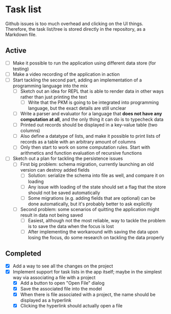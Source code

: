 # Task list

Github issues is too much overhead and clicking on the UI things. Therefore, the task list/tree is stored directly in the repository, as a Markdown file.

## Active

* [ ] Make it possible to run the application using different data store (for testing)
* [ ] Make a video recording of the application in action
* [ ] Start tackling the second part, adding an implementation of a programming language into the mix
  * [ ] Sketch out an idea for REPL that is able to render data in other ways rather than just printing the text
    * [ ] Write that the PKM is going to be integrated into programming language, but the exact details are still unclear
  * [ ] Write a parser and evaluator for a language that **does not have any computation at all**, and the only thing it can do is to typecheck data
  * [ ] Printed out records should be displayed in a key-value table (two columns)
  * [ ] Also define a datatype of lists, and make it possible to print lists of records as a table with an arbitrary amount of columns
  * [ ] Only then start to work on some computation rules. Start with arithmetics and function evaluation of recursive functions
* [ ] Sketch out a plan for tackling the persistence issues
  * [ ] First big problem: schema migration, currently launching an old version can destroy added fields
    * [ ] Solution: serialize the schema into file as well, and compare it on loading
    * [ ] Any issue with loading of the state should set a flag that the store should not be saved automatically
    * [ ] Some migrations (e.g. adding fields that are optional) can be done automatically, but it's probably better to ask explicitly
  * [ ] Second problem: some scenarios of quitting the application might result in data not being saved
    * [ ] Easiest, although not the most reliable, way to tackle the problem is to save the data when the focus is lost
    * [ ] After implementing the workaround with saving the data upon losing the focus, do some research on tackling the data properly

## Completed

* [x] Add a way to see all the changes on the project
* [x] Implement support for task lists in the app itself; maybe in the simplest way via associating a file with a project
  * [x] Add a button to open "Open File" dialog
  * [x] Save the associated file into the model
  * [x] When there is file associated with a project, the name should be displayed as a hyperlink
  * [x] Clicking the hyperlink should actually open a file
